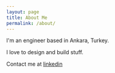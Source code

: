 ```yaml
---
layout: page
title: About Me
permalink: /about/
---
```



I'm an engineer based in Ankara, Turkey. 

I love to design and build stuff.

Contact me at [linkedin](https://tr.linkedin.com/in/utkuburgaz)
